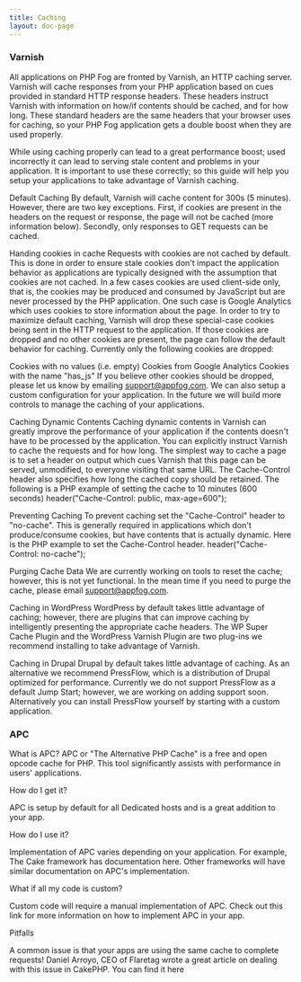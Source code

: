 ```yaml
---
title: Caching
layout: doc-page
---
```


### Varnish

All applications on PHP Fog are fronted by Varnish, an HTTP caching server. Varnish will cache responses from your PHP application based on cues provided in standard HTTP response headers. These headers instruct Varnish with information on how/if contents should be cached, and for how long. These standard headers are the same headers that your browser uses for caching, so your PHP Fog application gets a double boost when they are used properly.

While using caching properly can lead to a great performance boost; used incorrectly it can lead to serving stale content and problems in your application. It is important to use these correctly; so this guide will help you setup your applications to take advantage of Varnish caching.

Default Caching
By default, Varnish will cache content for 300s (5 minutes). However, there are two key exceptions. First, if cookies are present in the headers on the request or response, the page will not be cached (more information below). Secondly, only responses to GET requests can be cached.

Handing cookies in cache
Requests with cookies are not cached by default. This is done in order to ensure stale cookies don't impact the application behavior as applications are typically designed with the assumption that cookies are not cached.
In a few cases cookies are used client-side only, that is, the cookies may be produced and consumed by JavaScript but are never processed by the PHP application. One such case is Google Analytics which uses cookies to store information about the page. In order to try to maximize default caching, Varnish will drop these special-case cookies being sent in the HTTP request to the application. If those cookies are dropped and no other cookies are present, the page can follow the default behavior for caching. Currently only the following cookies are dropped:

Cookies with no values (i.e. empty)
Cookies from Google Analytics
Cookies with the name "has_js"
If you believe other cookies should be dropped, please let us know by emailing support@appfog.com. We can also setup a custom configuration for your application. In the future we will build more controls to manage the caching of your applications.

Caching Dynamic Contents
Caching dynamic contents in Varnish can greatly improve the performance of your application if the contents doesn't have to be processed by the application. You can explicitly instruct Varnish to cache the requests and for how long.
The simplest way to cache a page is to set a header on output which cues Varnish that this page can be served, unmodified, to everyone visiting that same URL. The Cache-Control header also specifies how long the cached copy should be retained. The following is a PHP example of setting the cache to 10 minutes (600 seconds)
header("Cache-Control: public, max-age=600");

Preventing Caching
To prevent caching set the "Cache-Control" header to "no-cache". This is generally required in applications which don't produce/consume cookies, but have contents that is actually dynamic. Here is the PHP example to set the Cache-Control header.
header("Cache-Control: no-cache");

Purging Cache Data
We are currently working on tools to reset the cache; however, this is not yet functional. In the mean time if you need to purge the cache, please email support@appfog.com.

Caching in WordPress
WordPress by default takes little advantage of caching; however, there are plugins that can improve caching by intelligently presenting the appropriate cache headers.
The WP Super Cache Plugin and the WordPress Varnish Plugin are two plug-ins we recommend installing to take advantage of Varnish.

Caching in Drupal
Drupal by default takes little advantage of caching. As an alternative we recommend PressFlow, which is a distribution of Drupal optimized for performance. Currently we do not support PressFlow as a default Jump Start; however, we are working on adding support soon. Alternatively you can install PressFlow yourself by starting with a custom application.

### APC

What is APC?
APC or "The Alternative PHP Cache" is a free and open opcode cache for PHP. This tool significantly assists with performance in users' applications.

How do I get it?

APC is setup by default for all Dedicated hosts and is a great addition to your app.

How do I use it?

Implementation of APC varies depending on your application. For example, The Cake framework has documentation here. Other frameworks will have similar documentation on APC's implementation.

What if all my code is custom?

Custom code will require a manual implementation of APC. Check out this link for more information on how to implement APC in your app.

Pitfalls

A common issue is that your apps are using the same cache to complete requests! Daniel Arroyo, CEO of Flaretag wrote a great article on dealing with this issue in CakePHP. You can find it here
